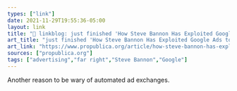 ```yaml
---
types: ["link"]
date: 2021-11-29T19:55:36-05:00
layout: link
title: "🔗 linkblog: just finished 'How Steve Bannon Has Exploited Google Ads to Monetize Extremism — ProPublica'"
art_title: "just finished 'How Steve Bannon Has Exploited Google Ads to Monetize Extremism — ProPublica"
art_link: "https://www.propublica.org/article/how-steve-bannon-has-exploited-google-ads-to-monetize-extremism"
sources: ["propublica.org"]
tags: ["advertising","far right","Steve Bannon","Google"]
---
```

Another reason to be wary of automated ad exchanges.
